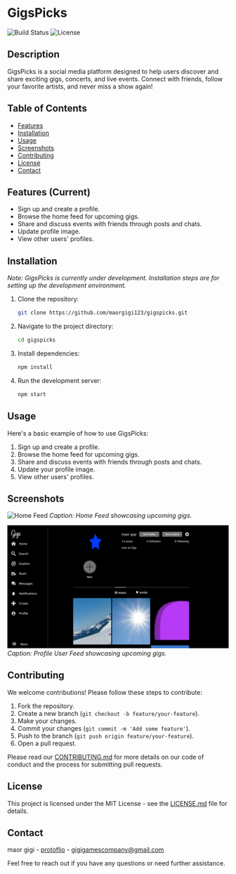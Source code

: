 # GigsPicks

![Build Status](https://img.shields.io/badge/status-in_progress-yellow)
![License](https://img.shields.io/badge/license-MIT-blue)

## Description
GigsPicks is a social media platform designed to help users discover and share exciting gigs, concerts, and live events. Connect with friends, follow your favorite artists, and never miss a show again!

## Table of Contents
- [Features](#features)
- [Installation](#installation)
- [Usage](#usage)
- [Screenshots](#screenshots)
- [Contributing](#contributing)
- [License](#license)
- [Contact](#contact)

## Features (Current)
- Sign up and create a profile.
- Browse the home feed for upcoming gigs.
- Share and discuss events with friends through posts and chats.
- Update profile image.
- View other users' profiles.

## Installation
*Note: GigsPicks is currently under development. Installation steps are for setting up the development environment.*

1. Clone the repository:
    ```bash
    git clone https://github.com/maorgigi123/gigspicks.git
    ```

2. Navigate to the project directory:
    ```bash
    cd gigspicks
    ```

3. Install dependencies:
    ```bash
    npm install
    ```

<!-- 4. Set up the environment variables:
    - Create a `.env` file in the root directory.
    - Add your API keys and other configuration details:
      ```env
      DATABASE_URL=your_database_url
      API_KEY=your_api_key
      ``` -->

4. Run the development server:
    ```bash
    npm start
    ```

## Usage
Here's a basic example of how to use GigsPicks:

1. Sign up and create a profile.
2. Browse the home feed for upcoming gigs.
3. Share and discuss events with friends through posts and chats.
4. Update your profile image.
5. View other users' profiles.

## Screenshots
![Home Feed](public/img/GigsPicks.avif)
*Caption: Home Feed showcasing upcoming gigs.*

![Event Details](public/img/ProfileScreenShot.png)
*Caption: Profile User Feed showcasing upcoming gigs.*

## Contributing
We welcome contributions! Please follow these steps to contribute:

1. Fork the repository.
2. Create a new branch (`git checkout -b feature/your-feature`).
3. Make your changes.
4. Commit your changes (`git commit -m 'Add some feature'`).
5. Push to the branch (`git push origin feature/your-feature`).
6. Open a pull request.

Please read our [CONTRIBUTING.md](CONTRIBUTING.md) for more details on our code of conduct and the process for submitting pull requests.

## License
This project is licensed under the MIT License - see the [LICENSE.md](LICENSE.md) file for details.

## Contact
maor gigi - [protoflio](https://gigscoder.com/) - gigigamescompany@gmail.com

Feel free to reach out if you have any questions or need further assistance.

